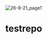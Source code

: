 ![26-8-21_page1](https://user-images.githubusercontent.com/89165489/129977032-1c592f33-b843-4fa1-8a67-bd1c9a4d559a.jpg)
# testrepo
